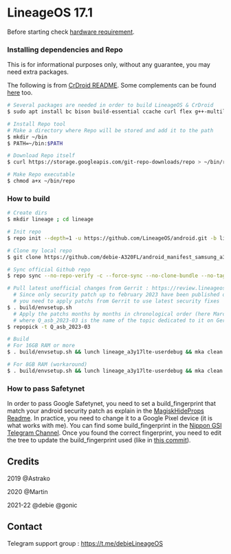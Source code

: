 # LineageOS 17.1

Before starting check [hardware requirement](https://source.android.com/setup/build/requirements).

### Installing dependencies and Repo
This is for informational purposes only, without any guarantee, you may need extra packages.

The following is from [CrDroid README](https://github.com/crdroidandroid/android).
Some complements can be found [here](https://source.android.com/setup/build/initializing) too.

```bash
# Several packages are needed in order to build LineageOS & CrDroid
$ sudo apt install bc bison build-essential ccache curl flex g++-multilib gcc-multilib git gnupg gperf imagemagick lib32ncurses5-dev lib32readline-dev lib32z1-dev liblz4-tool libncurses5 libncurses5-dev libsdl1.2-dev libssl-dev libwxgtk3.0-gtk3-dev libxml2 libxml2-utils lzop pngcrush rsync schedtool squashfs-tools xsltproc zip zlib1g-dev

# Install Repo tool
# Make a directory where Repo will be stored and add it to the path
$ mkdir ~/bin
$ PATH=~/bin:$PATH

# Download Repo itself
$ curl https://storage.googleapis.com/git-repo-downloads/repo > ~/bin/repo

# Make Repo executable
$ chmod a+x ~/bin/repo
```

### How to build ###

```bash
# Create dirs
$ mkdir lineage ; cd lineage

# Init repo
$ repo init --depth=1 -u https://github.com/LineageOS/android.git -b lineage-17.1

# Clone my local repo
$ git clone https://github.com/debie-A320FL/android_manifest_samsung_a3y17lte.git -b lineage .repo/local_manifests

# Sync official Github repo
$ repo sync --no-repo-verify -c --force-sync --no-clone-bundle --no-tags --optimized-fetch --prune -j`nproc`

# Pull latest unofficial changes from Gerrit : https://review.lineageos.org/q/branch:lineage-17.1
  # Since only security patch up to february 2023 have been published on Github
  # you need to apply patchs from Gerrit to use latest security fixes
$ . build/envsetup.sh
  # Apply the patchs months by months in chronological order (here March 2023 for instance)
  # where Q_asb_2023-03 is the name of the topic dedicated to it on Gerrrit
$ repopick -t Q_asb_2023-03

# Build
# For 16GB RAM or more
$ . build/envsetup.sh && lunch lineage_a3y17lte-userdebug && mka clean && mka bacon -j`nproc`

# For 8GB RAM (workaround)
$ . build/envsetup.sh && lunch lineage_a3y17lte-userdebug && mka clean && mka api-stubs-docs && mka hiddenapi-lists-docs && mka system-api-stubs-docs && mka test-api-stubs-docs && mka bacon -j`nproc`
```


### How to pass Safetynet ###

In order to pass Google Safetynet, you need to set a build_fingerprint that match your android security patch as explain in the [MagiskHideProps Readme](https://github.com/Magisk-Modules-Repo/MagiskHidePropsConf/blob/master/README.md#matching-the-android-security-patch-date).
In practice, you need to change it to a Google Pixel device (it is what works with me). You can find some build_fingerprint in the [Nippon GSI Telegram Channel](https://t.me/nippongsi). Once you found the correct fingerprint, you need to edit the tree to update the build_fingerprint used (like in [this commit](https://github.com/debie-A320FL/android_device_samsung_universal7870-common/commit/351c6a91a134319a86f42b6d7184a1e3dd0f7d7f)).

## Credits
2019 @Astrako

2020 @Martin

2021-22 @debie @gonic

## Contact
Telegram support group : https://t.me/debieLineageOS
